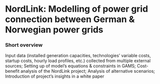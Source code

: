 # NordLink: Modelling of power grid connection between German & Norwegian power grids

### Short overview
Input data (installed generation capacities, technologies’ variable costs, startup costs, hourly load profiles, etc.) collected from multiple external sources; Setting up of model’s equations & constraints in GAMS; Cost-benefit analysis of the NordLink project; Analysis of alternative scenarios; Introduction of project’s insights in a white paper